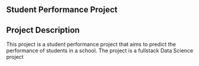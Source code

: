 ## Student Performance Project 
## Project Description
This project is a student performance project that aims to predict the performance of students in a school. The project is a fullstack Data Science project 
